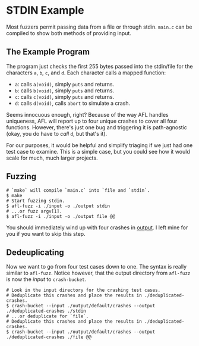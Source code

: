 # STDIN Example

Most fuzzers permit passing data from a file or through stdin. `main.c` can be
compiled to show both methods of providing input.

## The Example Program

The program just checks the first 255 bytes passed into the stdin/file for the
characters `a`, `b`, `c`, and `d`. Each character calls a mapped function:

- `a`: calls `a(void)`, simply `puts` and returns.
- `b`: calls `b(void)`, simply `puts` and returns.
- `c`: calls `c(void)`, simply `puts` and returns.
- `d`: calls `d(void)`, calls `abort` to simulate a crash.

Seems innocuous enough, right? Because of the way AFL handles uniqueness, AFL
will report up to four unique crashes to cover all four functions. However,
there's just one bug and triggering it is path-agnostic (okay, you do have to
*call* `d`, but that's it).

For our purposes, it would be helpful and simplify triaging if we just had one
test case to examine. This is a simple case, but you could see how it would
scale for much, much larger projects.

## Fuzzing

```shell
# `make` will compile `main.c` into `file and `stdin`.
$ make
# Start fuzzing stdin.
$ afl-fuzz -i ./input -o ./output stdin
# ...or fuzz argv[1].
$ afl-fuzz -i ./input -o ./output file @@
```

You should immediately wind up with four crashes in
[output](./output/default/crashes/). I left mine for you if you want to skip
this step.

## Dedeuplicating

Now we want to go from four test cases down to one. The syntax is really similar
to `afl-fuzz`. Notice however, that the output directory from `afl-fuzz` is now
the *input* to `crash-bucket`.

```shell
# Look in the input directory for the crashing test cases.
# Deduplicate this crashes and place the results in ./deduplicated-crashes.
$ crash-bucket --input ./output/default/crashes --output ./deduplicated-crashes ./stdin
# ...or deduplicate for `file`.
# Deduplicate this crashes and place the results in ./deduplicated-crashes.
$ crash-bucket --input ./output/default/crashes --output ./deduplicated-crashes ./file @@
```
